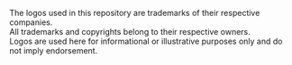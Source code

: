 The logos used in this repository are trademarks of their respective companies.  
All trademarks and copyrights belong to their respective owners.  
Logos are used here for informational or illustrative purposes only and do not imply endorsement.
